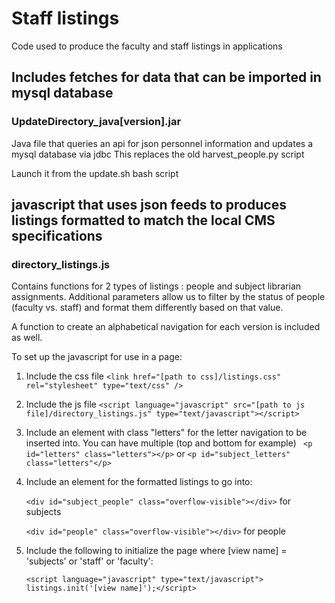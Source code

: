 # Staff listings
Code used to produce the faculty and staff listings in applications

## Includes fetches for data that can be imported in mysql database
### UpdateDirectory_java[version].jar
Java file that queries an api for json personnel information  and updates a mysql database via jdbc
This replaces the old harvest_people.py script

Launch it from the update.sh bash script

## javascript that uses json feeds to produces listings formatted to match the local CMS specifications

### directory_listings.js

Contains functions for 2 types of listings : people and subject librarian assignments.  Additional parameters allow us to filter by the status of people (faculty vs. staff) and format them differently based on that value.  

A function to create an alphabetical navigation for each version is included as well.  

To set up the javascript for use in a page:

  1. Include the css file `<link href="[path to css]/listings.css" rel="stylesheet" type="text/css" />`
  2. Include the js file `<script language="javascript" src="[path to js file]/directory_listings.js" type="text/javascript"></script>`
  3. Include an element with class "letters" for the letter navigation to be inserted into.  You can have multiple  (top and bottom for example)
  			` <p id="letters" class="letters"></p>` or `<p id="subject_letters" class="letters"</p>`
  4. Include an element for the formatted listings to go into: 
  
      `<div id="subject_people" class="overflow-visible"></div>` for subjects

       `<div id="people" class="overflow-visible"></div>` for people
  5. Include the following to initialize the page where [view name] = 'subjects' or 'staff' or 'faculty':
      
      `<script language="javascript" type="text/javascript"> listings.init('[view name]');</script>` 
      
